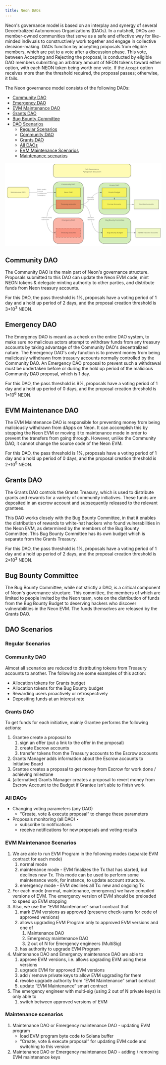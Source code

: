 ```yaml
---
title: Neon DAOs
---
```


Neon's governance model is based on an interplay and synergy of several Decentralized Autonomous Organizations (DAOs). In a nutshell, DAOs are member-owned communities that serve as a safe and effective way for like-minded indivuals to constructively work together and engage in collective decision-making. DAOs function by accepting proposals from eligible members, which are put to a vote after a discussion phase. This vote, between Accepting and Rejecting the proposal, is conducted by eligible DAO members submitting an arbitrary amount of NEON tokens toward either option, with each NEON token being worth one vote. If the `Accept` option receives more than the threshold required, the proposal passes; otherwise, it fails.

The Neon governance model consists of the following DAOs:

- [Community DAO](#community-dao)
- [Emergency DAO](#emergency-dao)
- [EVM Maintenance DAO](#evm-maintenance-dao)
- [Grants DAO](#grants-dao)
- [Bug Bounty Committee](#bug-bounty-committee)
- [DAO Scenarios](#dao-scenarios)
  - [Regular Scenarios](#regular-scenarios)
  - [Community DAO](#community-dao-1)
  - [Grants DAO](#grants-dao-1)
  - [All DAOs](#all-daos)
  - [EVM Maintenance Scenarios](#evm-maintenance-scenarios)
  - [Maintenance scenarios](#maintenance-scenarios)

![](img/dao_organization.png)

## Community DAO

The Community DAO is the main part of Neon's governance structure. Proposals submitted to this DAO can update the Neon EVM code, mint NEON tokens & delegate minting authority to other parties, and distribute funds from Neon treasury accounts.

For this DAO, the pass threshold is 1%, proposals have a voting period of 1 day and a hold up period of 2 days, and the proposal creation threshold is 3*10<sup>3</sup> NEON.

## Emergency DAO

The Emergency DAO is meant as a check on the entire DAO system, to make sure no malicious actors attempt to withdraw funds from any treasury accounts by taking advantage of the Community DAO's decentralized nature. The Emergency DAO's only function is to prevent money from being maliciously withdrawn from treasury accounts normally controlled by the Community DAO. An Emergency DAO proposal to prevent such a withdrawal must be undertaken before or during the hold up period of the malicious Community DAO proposal, which is 1 day.

For this DAO, the pass threshold is 9%, proposals have a voting period of 1 day and a hold up period of 0 days, and the proposal creation threshold is 1*10<sup>6</sup> NEON.

## EVM Maintenance DAO

The EVM Maintenance DAO is responsible for preventing money from being maliciously withdrawn from dApps on Neon. It can accomplish this by stopping the Neon EVM or moving it to maintenance mode in order to prevent the transfers from going through. However, unlike the Community DAO, it cannot change the source code of the Neon EVM.

For this DAO, the pass threshold is 1%, proposals have a voting period of 1 day and a hold up period of 0 days, and the proposal creation threshold is 2*10<sup>5</sup> NEON.

## Grants DAO

The Grants DAO controls the Grants Treasury, which is used to distribute grants and rewards for a variety of community initiatives. These funds are deposited in an escrow account and subsequently released to the relevant grantees.

This DAO works closely with the Bug Bounty Committee, in that it enables the distribution of rewards to white-hat hackers who found vulnerabilities in the Neon EVM, as determined by the members of the Bug Bounty Committee. This Bug Bounty Committee has its own budget which is separate from the Grants Treasury.

For this DAO, the pass threshold is 1%, proposals have a voting period of 1 day and a hold up period of 2 days, and the proposal creation threshold is 2*10<sup>3</sup> NEON.

## Bug Bounty Committee

The Bug Bounty Committee, while not strictly a DAO, is a critical component of Neon's governance structure. This committee, the members of which are limited to people invited by the Neon team, vote on the distribution of funds from the Bug Bounty Budget to deserving hackers who discover vulnerabilities in the Neon EVM. The funds themselves are released by the Grants DAO.

## DAO Scenarios

### Regular Scenarios

### Community DAO

Almost all scenarios are reduced to distributing tokens from Treasury accounts to another. The following are some examples of this action:
* Allocation tokens for Grants budget
* Allocation tokens for the Bug Bounty budget
* Rewarding users proactively or retrospectively
* Depositing funds at an interest rate


### Grants DAO

To get funds for each initiative, mainly Grantee performs the following actions:
1. Grantee create a proposal to
    1. sign an offer (put a link to the offer in the proposal)
    2. create Escrow accounts
    3. transfer tokens from the Treasury accounts to the Escrow accounts
2. Grants Manager adds information about the Escrow accounts to Initiative Board
3. Grantee creates a proposal to get money from Escrow for work done / achieving milestone
4. (alternative) Grants Manager creates a proposal to revert money from Escrow Account to the Budget if Grantee isn’t able to finish work

### All DAOs

* Changing voting parameters (any DAO)
    * “Create, vote & execute proposal” to change these parameters
* Proposals monitoring (all DAO) ‣
    * subscribe to notifications
    * receive notifications for new proposals and voting results

### EVM Maintenance Scenarios

1. We are able to run EVM Program in the following modes (separate EVM contract for each mode)
   1. normal mode
   2. maintenance mode - EVM finalizes the Tx that has started, but declines new Tx. This mode can be used to perform some maintenance work, for instance, to update account structure.
   3. emergency mode - EVM declines all Tx: new and ongoing Tx
2. For each mode (normal, maintenance, emergency) we have compiled versions of EVM. The emergency version of EVM should be preloaded to speed up EVM stopping
3. Also, we use the “EVM Maintenance” smart contract that
   1. mark EVM versions as approved (preserve check-sums for code of approved versions)
   2. allows upgrading EVM Program only to approved EVM versions and one of
        1. Maintenance DAO
        2. Emergency maintenance DAO
        3. 2 out of N for Emergency engineers (MultiSig)
   3. has authority to upgrade EVM Program
4. Maintenance DAO and Emergency maintenance DAO are able to
    1. approve EVM versions, i.e. allows upgrading EVM using these versions
    2. upgrade EVM for approved EVM versions
    3. add / remove private keys to allow EVM upgrading for them
    4. revoke upgrade authority from “EVM Maintenance” smart contract
    5. update “EVM Maintenance” smart contract
5. The emergency engineer with multi-sig (using 2 out of N private keys) is only able to
    1. switch between approved versions of EVM

### Maintenance scenarios
1. Maintenance DAO or Emergency maintenance DAO - updating EVM program
   * load EVM program byte code to Solana buffer
   * “Create, vote & execute proposal” for updating EVM code and switching to this version
2. Maintenance DAO or Emergency maintenance DAO - adding / removing EVM maintenance keys

